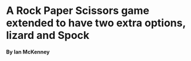# A Rock Paper Scissors game extended to have two extra options, lizard and Spock

#### By Ian McKenney
